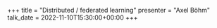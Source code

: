 +++
title = "Distributed / federated learning"
presenter = "Axel Böhm"
talk_date = 2022-11-10T15:30:00+00:00
+++
